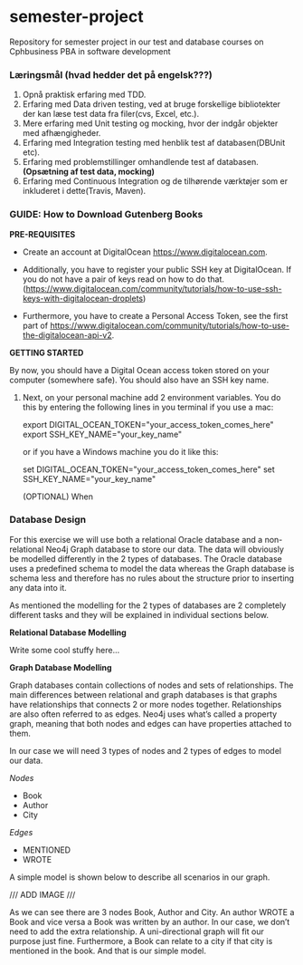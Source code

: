 # semester-project
Repository for semester project in our test and database courses on Cphbusiness PBA in software development

### Læringsmål (hvad hedder det på engelsk???)

1. Opnå praktisk erfaring med TDD.
2. Erfaring med Data driven testing, ved at bruge forskellige bibliotekter der kan læse test data fra filer(cvs, Excel, etc.).
3. Mere erfaring med Unit testing og mocking, hvor der indgår objekter med afhængigheder.
4. Erfaring med  Integration testing med henblik test af databasen(DBUnit etc).
5. Erfaring med problemstillinger omhandlende test af databasen.**(Opsætning af test data, mocking)**
6. Erfaring med Continuous Integration og de tilhørende værktøjer som er inkluderet i dette(Travis, Maven). 

### GUIDE: How to Download Gutenberg Books

**PRE-REQUISITES**

* Create an account at DigitalOcean https://www.digitalocean.com.

* Additionally, you have to register your public SSH key at DigitalOcean. If you do not have a pair of keys read on how to do that. (https://www.digitalocean.com/community/tutorials/how-to-use-ssh-keys-with-digitalocean-droplets)

* Furthermore, you have to create a Personal Access Token, see the first part of https://www.digitalocean.com/community/tutorials/how-to-use-the-digitalocean-api-v2.

**GETTING STARTED**

By now, you should have a Digital Ocean access token stored on your computer (somewhere safe). You should also have an SSH key name.

1. Next, on your personal machine add 2 environment variables. You do this by entering the following lines in you terminal if you use a mac:

   export DIGITAL_OCEAN_TOKEN="your_access_token_comes_here"
   export SSH_KEY_NAME="your_key_name"

   or if you have a Windows machine you do it like this:

   set DIGITAL_OCEAN_TOKEN="your_access_token_comes_here"
   set SSH_KEY_NAME="your_key_name"

   (OPTIONAL) When

### Database Design

For this exercise we will use both a relational Oracle database and  a non-relational Neo4j Graph database to store our data. The data will obviously be modelled differently in the 2 types of databases. The Oracle database uses a predefined schema to model the data whereas the Graph database is schema less and therefore has no rules about the structure prior to inserting any data into it.

As mentioned the modelling for the 2 types of databases are 2 completely different tasks and they will be explained in individual sections below.

**Relational Database Modelling**

Write some cool stuffy here…



**Graph Database Modelling**

Graph databases contain collections of nodes and sets of relationships. The main differences between relational and graph databases is that graphs have relationships that connects 2 or more nodes together. Relationships are also often referred to as edges. Neo4j uses what’s called a property graph, meaning that both nodes and edges can have properties attached to them.

In our case we will need 3 types of nodes and 2 types of edges to model our data. 

_Nodes_
* Book 
* Author
* City

_Edges_
* MENTIONED
* WROTE

A simple model is shown below to describe all scenarios in our graph. 

/// ADD IMAGE ///

As we can see there are 3 nodes Book, Author and City. An author WROTE a Book and vice versa a Book was written by an author. In our case, we don’t need to add the extra relationship. A uni-directional graph will fit our purpose just fine. Furthermore, a Book can relate to a city if that city is mentioned in the book. And that is our simple model.

